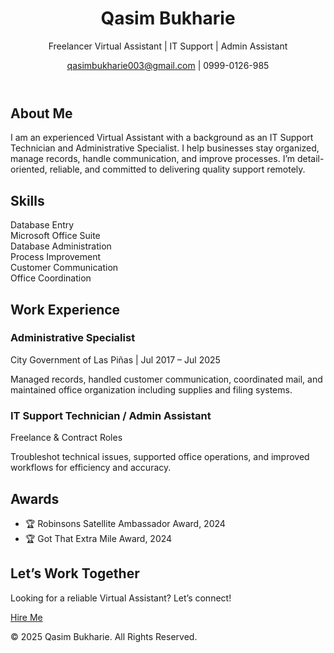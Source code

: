 <!DOCTYPE html>
<html lang="en">
<head>
  <meta charset="UTF-8">
  <meta name="viewport" content="width=device-width, initial-scale=1.0">
  <title>Qasim Bukharie | Virtual Assistant</title>
  <script src="https://cdn.tailwindcss.com"></script>
</head>
<body class="bg-gray-50 text-gray-800 font-sans">
  <!-- Header -->
  <header class="bg-indigo-600 text-white py-6 shadow-md">
    <div class="container mx-auto text-center">
      <h1 class="text-3xl font-bold">Qasim Bukharie</h1>
      <p class="text-lg">Freelancer Virtual Assistant | IT Support | Admin Assistant</p>
      <div class="mt-2">
        <a href="mailto:qasimbukharie003@gmail.com" class="underline">qasimbukharie003@gmail.com</a> | 
        <span>0999-0126-985</span>
      </div>
    </div>
  </header>

  <!-- About -->
  <section class="container mx-auto px-6 py-12 text-center">
    <h2 class="text-2xl font-bold mb-4">About Me</h2>
    <p class="max-w-2xl mx-auto text-lg leading-relaxed">
      I am an experienced Virtual Assistant with a background as an IT Support Technician and Administrative Specialist. 
      I help businesses stay organized, manage records, handle communication, and improve processes. 
      I’m detail-oriented, reliable, and committed to delivering quality support remotely.
    </p>
  </section>

  <!-- Skills -->
  <section class="bg-white py-12 shadow-inner">
    <div class="container mx-auto px-6">
      <h2 class="text-2xl font-bold text-center mb-6">Skills</h2>
      <div class="grid md:grid-cols-2 lg:grid-cols-3 gap-6 text-center">
        <div class="p-4 border rounded-xl shadow-sm">Database Entry</div>
        <div class="p-4 border rounded-xl shadow-sm">Microsoft Office Suite</div>
        <div class="p-4 border rounded-xl shadow-sm">Database Administration</div>
        <div class="p-4 border rounded-xl shadow-sm">Process Improvement</div>
        <div class="p-4 border rounded-xl shadow-sm">Customer Communication</div>
        <div class="p-4 border rounded-xl shadow-sm">Office Coordination</div>
      </div>
    </div>
  </section>

  <!-- Experience -->
  <section class="container mx-auto px-6 py-12">
    <h2 class="text-2xl font-bold text-center mb-6">Work Experience</h2>
    <div class="space-y-6 max-w-3xl mx-auto">
      <div class="p-6 border rounded-xl shadow-sm bg-gray-100">
        <h3 class="text-xl font-semibold">Administrative Specialist</h3>
        <p class="text-sm text-gray-600">City Government of Las Piñas | Jul 2017 – Jul 2025</p>
        <p class="mt-2">Managed records, handled customer communication, coordinated mail, and maintained office organization including supplies and filing systems.</p>
      </div>
      <div class="p-6 border rounded-xl shadow-sm bg-gray-100">
        <h3 class="text-xl font-semibold">IT Support Technician / Admin Assistant</h3>
        <p class="text-sm text-gray-600">Freelance & Contract Roles</p>
        <p class="mt-2">Troubleshot technical issues, supported office operations, and improved workflows for efficiency and accuracy.</p>
      </div>
    </div>
  </section>

  <!-- Awards -->
  <section class="bg-indigo-50 py-12">
    <div class="container mx-auto px-6 text-center">
      <h2 class="text-2xl font-bold mb-6">Awards</h2>
      <ul class="space-y-2 text-lg">
        <li>🏆 Robinsons Satellite Ambassador Award, 2024</li>
        <li>🏆 Got That Extra Mile Award, 2024</li>
      </ul>
    </div>
  </section>

  <!-- Contact -->
  <section class="container mx-auto px-6 py-12 text-center">
    <h2 class="text-2xl font-bold mb-4">Let’s Work Together</h2>
    <p class="mb-6">Looking for a reliable Virtual Assistant? Let’s connect!</p>
    <a href="mailto:qasimbukharie003@gmail.com" class="bg-indigo-600 text-white px-6 py-3 rounded-xl shadow hover:bg-indigo-700">Hire Me</a>
  </section>

  <!-- Footer -->
  <footer class="bg-gray-800 text-white py-6 text-center">
    <p>&copy; 2025 Qasim Bukharie. All Rights Reserved.</p>
  </footer>
</body>
</html>
